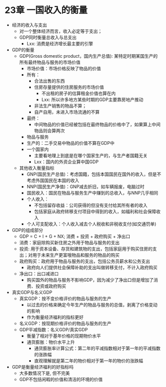 # 23章 一国收入的衡量

- 经济的收入与支出
  - 对一个整体经济而言，收入必定等于支出；
  - GDP同时衡量总收入与总支出
    - Lxx: 消费是经济增长最主要的引擎
- GDP的衡量
  - GDP(Gross domestic product，国内生产总值): 某特定时期某国生产的所有最终物品与服务的市场价值
    - 市场价值：市场价格反映了物品的价值
    - 所有：
      - 合法出售的东西
      - 住房存量提供的住房服务的市场价值
        - 不出租的房子的估算租金价值也算在内
        - Lxx: 所以许多地方某些时期的GDP主要靠房地产推动
      - 非法生产销售的物品不算；
      - 自产自用，未进入市场流通的不算
    - 最终：
      - 中间物品的价值已经被包括在最终物品的价格中了，如果算上中间物品则会算两次
    - 物品与服务
    - 生产的：二手交易中物品的价值不算在GDP中
    - 一个国家内
      - 主要看地理上到底是在哪个国家生产的，与生产者国籍无关
      - Lxx：国内的外资企业算中国GDP
  - 其他收入衡量指标
    - GNP(国民生产总值)：考虑国籍，包括本国国民在国外的收入，但是不考虑外国国民在本国的收入
    - NNP(国民生产净值)：GNP减去折旧，如车辆报废，电脑过时
    - 国民收入：国民在物品与服务生产中赚到的总收入，与NNP几乎相同
    - 个人收入：
      - 不包括留存收益：公司获得的但没有支付给其所有者的收入
      - 包括家庭从政府转移支付项目中得到的收入，如福利和社会保障收入
    - 个人可支配收入：个人收入减去个人税收和非税收支付(如交通罚单)
- GDP的组成部分
  - GDP = C + I + G + NX; 消费 + 投资 + 政府购买 + 净出口
  - 消费：家庭除购买新住房之外用于物品与服务的支出
  - 投资: 用于资本设备、存货和建筑物的支出，包括家庭用于购买住房的支出；对用于未来生产更富哦物品和服务的物品的购买
  - 政府购买：政府用于物品与服务的支出，包括公务员薪水和公务支出
    - 政府向人们提供社会保障补助的支出叫做转移支付，不计入政府购买
  - 净出口：出口减进口
    - 购买国外的物品与服务不影响GDP，因为减少了净出口但是增加了消费、投资或政府购买
- 真实GDP与名义GDP
  - 真实GDP：按不变价格评价的物品与服务的生产
    - 以过去的价格来确定今年生产的物品与服务的总值，剥离了价格变动的影响
    - 作为衡量经济福利的指标更好
  - 名义GDP：按现期价格评价的物品与服务的生产
  - GDP平减指数：名义GDP/真实GDP
    - 衡量了相对于基年价格的现期物价水平
    - 通货膨胀：物价水平上升
      - 通货膨胀率计算公式：第二年的平减指数相对于第一年的平减指数的涨跌幅
      - 直观理解就是第二年的物价相对于第一年的物价的涨跌幅
- GDP是衡量经济福利的好指标吗
  - 大多数情况下是, 但不完美
  - GDP不包括闲暇的价值和清洁的环境的价值